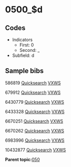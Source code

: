 # 0500\_$d

## Codes

-   Indicators
    -   First: 0
    -   Second: \_
-   Subfield: d

## Sample bibs

586819 [Quicksearch](https://search.library.yale.edu/catalog/586819) [VXWS](http://prodorbis.library.yale.edu:7014/vxws/GetHoldingsService?bibId=586819)

679912 [Quicksearch](https://search.library.yale.edu/catalog/679912) [VXWS](http://prodorbis.library.yale.edu:7014/vxws/GetHoldingsService?bibId=679912)

6430779 [Quicksearch](https://search.library.yale.edu/catalog/6430779) [VXWS](http://prodorbis.library.yale.edu:7014/vxws/GetHoldingsService?bibId=6430779)

6433328 [Quicksearch](https://search.library.yale.edu/catalog/6433328) [VXWS](http://prodorbis.library.yale.edu:7014/vxws/GetHoldingsService?bibId=6433328)

6670251 [Quicksearch](https://search.library.yale.edu/catalog/6670251) [VXWS](http://prodorbis.library.yale.edu:7014/vxws/GetHoldingsService?bibId=6670251)

6670262 [Quicksearch](https://search.library.yale.edu/catalog/6670262) [VXWS](http://prodorbis.library.yale.edu:7014/vxws/GetHoldingsService?bibId=6670262)

6983996 [Quicksearch](https://search.library.yale.edu/catalog/6983996) [VXWS](http://prodorbis.library.yale.edu:7014/vxws/GetHoldingsService?bibId=6983996)

10432877 [Quicksearch](https://search.library.yale.edu/catalog/10432877) [VXWS](http://prodorbis.library.yale.edu:7014/vxws/GetHoldingsService?bibId=10432877)

**Parent topic:**[050](../../tags/050/050.md)

